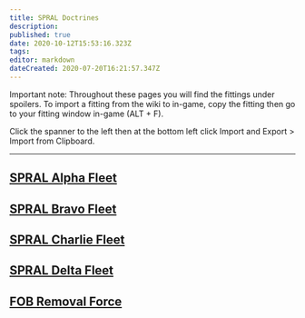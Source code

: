 ```yaml
---
title: SPRAL Doctrines
description: 
published: true
date: 2020-10-12T15:53:16.323Z
tags: 
editor: markdown
dateCreated: 2020-07-20T16:21:57.347Z
---
```


Important note: Throughout these pages you will find the fittings under spoilers. To import a fitting from the wiki to in-game, copy the fitting then go to your fitting window in-game (ALT + F).

Click the spanner to the left then at the bottom left click Import and Export > Import from Clipboard.

---
## [SPRAL Alpha Fleet](/community/doctrines/SPRAL-Doctrines/SPRAL-Alpha-Fleet)
## [SPRAL Bravo Fleet](/community/doctrines/SPRAL-Doctrines/SPRAL-Bravo-Fleet)
## [SPRAL Charlie Fleet](/community/doctrines/SPRAL-Doctrines/SPRAL-Charlie-Fleet)
## [SPRAL Delta Fleet](/community/doctrines/SPRAL-Doctrines/SPRAL-Delta-Fleet)
## [FOB Removal Force](/community/doctrines/SPRAL-Doctrines/FOB-Removal-Force)